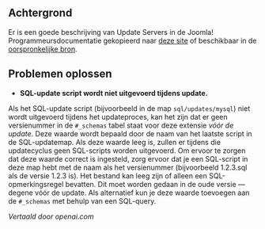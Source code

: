 <!-- Filename: Deploying_an_Update_Server / Display title: Update-servers -->

## Achtergrond

Er is een goede beschrijving van Update Servers in de Joomla! Programmeursdocumentatie gekopieerd naar [deze site](jdocmanual?article=docus/install-update/update-server) of beschikbaar in de [oorspronkelijke bron](https://manual.joomla.org/docs/building-extensions/install-update/update-server/).

## Problemen oplossen

- **SQL-update script wordt niet uitgevoerd tijdens update.**

Als het SQL-update script (bijvoorbeeld in de map `sql/updates/mysql`) niet wordt uitgevoerd tijdens het updateproces, kan het zijn dat er geen versienummer in de `#_schemas` tabel staat voor deze extensie *vóór de update*. Deze waarde wordt bepaald door de naam van het laatste script in de SQL-updatemap. Als deze waarde leeg is, zullen er tijdens die updatecyclus geen SQL-scripts worden uitgevoerd. Om ervoor te zorgen dat deze waarde correct is ingesteld, zorg ervoor dat je een SQL-script in deze map hebt met de naam als het versienummer (bijvoorbeeld 1.2.3.sql als de versie 1.2.3 is). Het bestand kan leeg zijn of alleen een SQL-opmerkingsregel bevatten. Dit moet worden gedaan in de oude versie — degene vóór de update. Als alternatief kun je deze waarde toevoegen aan de `#_schemas` met behulp van een SQL-query.

*Vertaald door openai.com*

